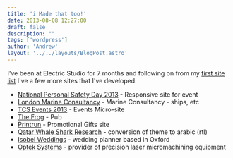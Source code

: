 ```yaml
---
title: 'i Made that too!'
date: 2013-08-08 12:27:00
draft: false
description: ""
tags: ['wordpress']
author: 'Andrew'
layout: '../../layouts/BlogPost.astro'
---
```


I've been at Electric Studio for 7 months and following on from my [first site list](http://big-andy.co.uk/blog/i-made-that/ "i Made That!") I've a few more sites that I've developed:

*   [National Personal Safety Day 2013](http://www.nationalpersonalsafetyday.co.uk/) - Responsive site for event
*   [London Marine Consultancy](http://www.londonmarine.co.uk/) - Marine Consultancy - ships, etc
*   [TCS Events 2013](http://2013.tcsevents.co.uk/) - Events Micro-site
*   [The Frog](http://www.thefrogclapham.co.uk/) - Pub
*   [Printrun](http://www.printrun.com/) - Promotional Gifts site
*   [Qatar Whale Shark Research](http://www.qatarwhalesharkproject.com/ar/) - conversion of theme to arabic (rtl)
*   [Isobel Weddings](http://www.isobelweddings.com/) - wedding planner based in Oxford
*   [Optek Systems](http://www.opteksystems.com/) - provider of precision laser micromachining equipment
